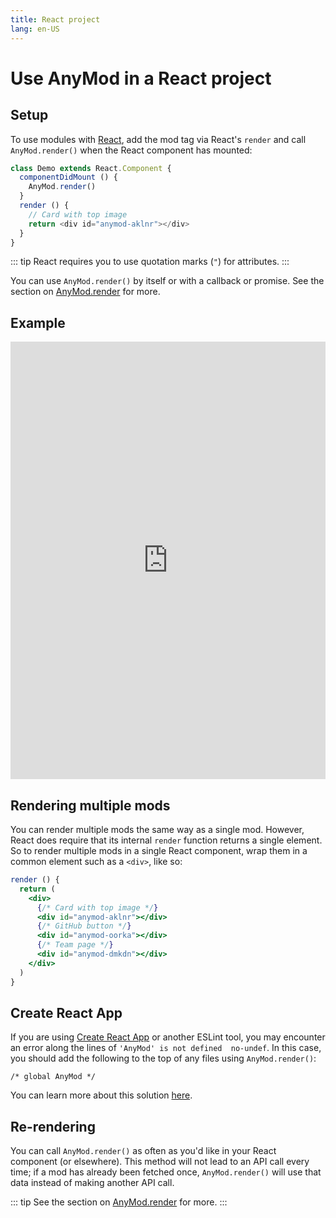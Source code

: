 ```yaml
---
title: React project
lang: en-US
---
```


# Use AnyMod in a React project

## Setup

To use modules with [React](https://facebook.github.io/react/), add the mod tag via React's `render` and call `AnyMod.render()` when the React component has mounted:

```js
class Demo extends React.Component {
  componentDidMount () {
    AnyMod.render()
  }
  render () {
    // Card with top image
    return <div id="anymod-aklnr"></div>
  }
}
```
::: tip
React requires you to use quotation marks (`"`) for attributes.
:::

You can use `AnyMod.render()` by itself or with a callback or promise. See the section on [AnyMod.render](/guide/global-methods.html#anymod-render) for more.

## Example

<iframe width="100%" height="700" src="https://jsfiddle.net/component/v7z32a15/embedded/js,html,result" allowfullscreen="allowfullscreen" frameborder="0"></iframe>

## Rendering multiple mods

You can render multiple mods the same way as a single mod. However, React does require that its internal `render` function returns a single element. So to render multiple mods in a single React component, wrap them in a common element such as a `<div>`, like so:

```jsx
render () {
  return (
    <div>
      {/* Card with top image */}
      <div id="anymod-aklnr"></div>
      {/* GitHub button */}
      <div id="anymod-oorka"></div>
      {/* Team page */}
      <div id="anymod-dmkdn"></div>    
    </div>
  )
}
```

## Create React App

If you are using [Create React App](https://github.com/facebook/create-react-app) or another ESLint tool, you may encounter an error along the lines of `'AnyMod' is not defined  no-undef`.  In this case, you should add the following to the top of any files using `AnyMod.render()`:

`/* global AnyMod */`

You can learn more about this solution [here](https://eslint.org/docs/rules/no-undef#rule-details).

## Re-rendering

You can call `AnyMod.render()` as often as you'd like in your React component (or elsewhere). This method will not lead to an API call every time; if a mod has already been fetched once, `AnyMod.render()` will use that data instead of making another API call.

::: tip
See the section on [AnyMod.render](/guide/global-methods.html#anymod-render) for more.
:::

